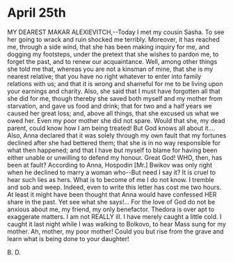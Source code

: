 # April 25th

MY DEAREST MAKAR ALEXIEVITCH,--Today I met my cousin Sasha. To see her
going to wrack and ruin shocked me terribly. Moreover, it has reached
me, through a side wind, that she has been making inquiry for me, and
dogging my footsteps, under the pretext that she wishes to pardon me, to
forget the past, and to renew our acquaintance. Well, among other things
she told me that, whereas you are not a kinsman of mine, that she is my
nearest relative; that you have no right whatever to enter into family
relations with us; and that it is wrong and shameful for me to be
living upon your earnings and charity. Also, she said that I must have
forgotten all that she did for me, though thereby she saved both myself
and my mother from starvation, and gave us food and drink; that for two
and a half years we caused her great loss; and, above all things, that
she excused us what we owed her. Even my poor mother she did not spare.
Would that she, my dead parent, could know how I am being treated!
But God knows all about it.... Also, Anna declared that it was solely
through my own fault that my fortunes declined after she had bettered
them; that she is in no way responsible for what then happened; and that
I have but myself to blame for having been either unable or unwilling to
defend my honour. Great God! WHO, then, has been at fault? According to
Anna, Hospodin [Mr.] Bwikov was only right when he declined to marry
a woman who--But need I say it? It is cruel to hear such lies as hers.
What is to become of me I do not know. I tremble and sob and weep.
Indeed, even to write this letter has cost me two hours. At least it
might have been thought that Anna would have confessed HER share in the
past. Yet see what she says!... For the love of God do not be anxious
about me, my friend, my only benefactor. Thedora is over apt to
exaggerate matters. I am not REALLY ill. I have merely caught a little
cold. I caught it last night while I was walking to Bolkovo, to hear
Mass sung for my mother. Ah, mother, my poor mother! Could you but rise
from the grave and learn what is being done to your daughter!

B. D.





